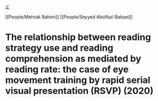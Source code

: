 [🇿](zotero://select/library/items/LLXDS3IB)

[[People/Mehrak Rahimi]] [[People/Seyyed Abolfazl Babaei]] 
# The relationship between reading strategy use and reading comprehension as mediated by reading rate: the case of eye movement training by rapid serial visual presentation (RSVP) (2020)

